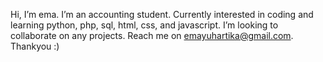 Hi, I’m ema. I’m an accounting student. Currently interested in coding and learning python, php, sql, html, css, and javascript. I’m looking to collaborate on any projects. Reach me on emayuhartika@gmail.com. Thankyou :)

<!---
emayuw/emayuw is a ✨ special ✨ repository because its `README.md` (this file) appears on your GitHub profile.
You can click the Preview link to take a look at your changes.
--->
